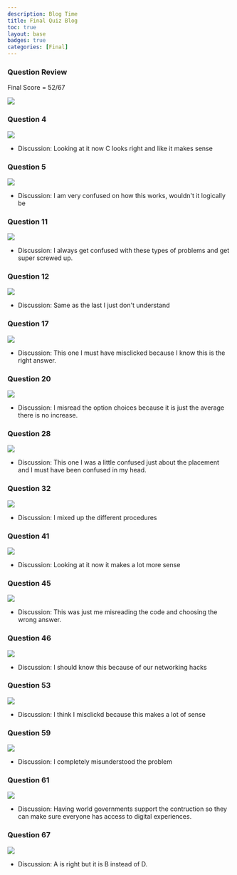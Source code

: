```yaml
---
description: Blog Time
title: Final Quiz Blog
toc: true 
layout: base
badges: true
categories: [Final]
---
```


### Question Review

Final Score = 52/67

![]({{site.baseurl}}/images/score.png)

### Question 4

![]({{site.baseurl}}/images/q4.png)

- Discussion: Looking at it now C looks right and like it makes sense

### Question 5

![]({{site.baseurl}}/images/q5.png)

- Discussion: I am very confused on how this works, wouldn't it logically be

### Question 11

![]({{site.baseurl}}/images/q11.png)

- Discussion: I always get confused with these types of problems and get super screwed up.

### Question 12

![]({{site.baseurl}}/images/q12.png)

- Discussion: Same as the last I just don't understand

### Question 17

![]({{site.baseurl}}/images/q17.png)

- Discussion: This one I must have misclicked because I know this is the right answer.

### Question 20

![]({{site.baseurl}}/images/q20.png)

- Discussion: I misread the option choices because it is just the average there is no increase.

### Question 28

![]({{site.baseurl}}/images/q28.png)

- Discussion: This one I was a little confused just about the placement and I must have been confused in my head.

### Question 32

![]({{site.baseurl}}/images/q32.png)

- Discussion: I mixed up the different procedures

### Question 41

![]({{site.baseurl}}/images/q41.png)

- Discussion: Looking at it now it makes a lot more sense
### Question 45

![]({{site.baseurl}}/images/q45.png)

- Discussion: This was just me misreading the code and choosing the wrong answer.

### Question 46

![]({{site.baseurl}}/images/q46.png)

- Discussion: I should know this because of our networking hacks

### Question 53

![]({{site.baseurl}}/images/q53.png)

- Discussion: I think I misclickd because this makes a lot of sense

### Question 59

![]({{site.baseurl}}/images/q59.png)

- Discussion: I completely misunderstood the problem

### Question 61

![]({{site.baseurl}}/images/q61.png)

- Discussion: Having world governments support the contruction so they can make sure everyone has access to digital experiences.

### Question 67

![]({{site.baseurl}}/images/q67.png)

- Discussion: A is right but it is B instead of D.


